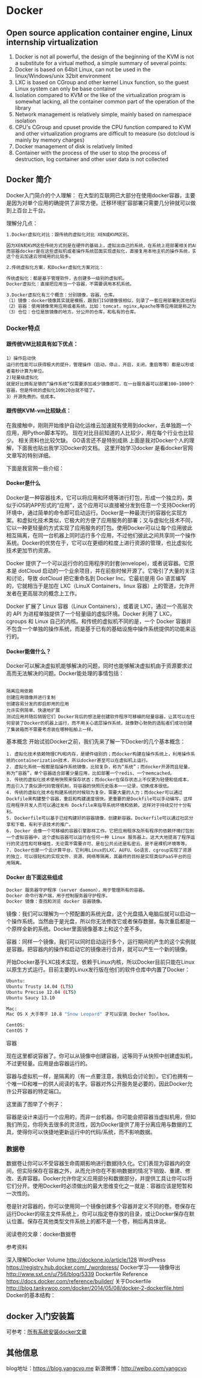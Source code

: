 # Docker

## Open source application container engine, Linux internship virtualization

1. Docker is not all powerful, the design of the beginning of the KVM is not a substitute for a virtual method, a simple summary of several points:
2. Docker is based on 64bit Linux, can not be used in the linux/Windows/unix 32bit environment
3. LXC is based on CGroup and other kernel Linux function, so the guest Linux system can only be base container
4. Isolation compared to KVM or the like of the virtualization program is somewhat lacking, all the container common part of the operation of the library
5. Network management is relatively simple, mainly based on namespace isolation
6. CPU's CGroup and cpuset provide the CPU function compared to KVM and other virtualization programs are difficult to measure (so dotcloud is mainly by memory charges)
7. Docker management of disk is relatively limited
8. Container with the process of the user to stop the process of destruction, log container and other user data is not collected
   


## Docker 简介

Docker入门简介的个人理解：
在大型的互联网已大部分在使用docker容器，主要是因为对单个应用的确提供了非常方便。迁移环境扩容部署只需要几分钟就可以做到上百台上千台。

理解分几点：

```bash
1.Docker虚拟化对比：跟传统的虚拟化对比 XEN或KVM区别。

因为XEN和KVM这些传统方式则是在硬件的基础上，虚拟出自己的系统，在系统上班部署相关的APP应用。
而容器docker是在这些虚拟机或者操作系统层面实现虚拟化，直接复用本地主机的操作系统，实现快速部署相同的应用。
这个在云加速云领域用的比较多。

2.传统虚拟化方案，和Docker虚拟化方案对比：

传统虚拟化：都是基于管理软件，去创建多一级别的虚拟机。
Docker虚拟化：直接把应用当一个容器，不需要调用本机系统。

3.Docker虚拟化有三个概念：分别镜像，容器，仓库。
（1）镜像：docker镜像其实就是模板，跟我们ISO镜像很相似，刻录了一套应用部署到其他机器上面运行。
（2）容器：使用镜像常用应用或者系统，比如：tomcat，nginx,Apache等等应用就是称之为容器。
（3）仓位：仓位是放镜像的地方。分公开的仓库，和私有的仓库。
```
### Docker特点

#### 跟传统VM比较具有如下优点：

```
1）操作启动快
运行的性能可以获得极大的提升，管理操作（启动，停止，开启，关闭，重启等等）都是以秒或者毫秒计算为单位。
2)轻量级虚拟化
就是好比拥有足够的”操作系统“仅需要添加减少镜像即可，在一台服务器可以部署100~1000个容器，但是传统的虚拟化10到20台就不错了。
3）开源免费的。低成本。
```
#### 跟传统KVM-vm比较缺点：

在我接触中，刚刚开始维护自动化运维云加速就有使用到docker，去单独跑一个应用，用Python脚本写的。
现在对比目前知道的人比较少，用在每个行业也比较少。
相关资料也比较欠缺。
GO语言还不是特别成熟
上面是我对Docker个人的理解，下面我也贴出我学习Docker的文档。
这里开始学习docker 是看docker官网文章写的特别详细。

下面是我官网一些介绍：

#### Docker是什么

Docker是一种容器技术，它可以将应用和环境等进行打包，形成一个独立的，类似于iOS的APP形式的“应用”，这个应用可以直接被分发到任意一个支持Docker的环境中，通过简单的命令即可启动运行。Docker是一种最流行的容器化实现方案。和虚拟化技术类似，它极大的方便了应用服务的部署；又与虚拟化技术不同，它以一种更轻量的方式实现了应用服务的打包。使用Docker可以让每个应用彼此相互隔离，在同一台机器上同时运行多个应用，不过他们彼此之间共享同一个操作系统。Docker的优势在于，它可以在更细的粒度上进行资源的管理，也比虚拟化技术更加节约资源。

Docker 提供了一个可以运行你的应用程序的封套(envelope)，或者说容器。它原本是 dotCloud 启动的一个业余项目，并在前些时候开源了。它吸引了大量的关注和讨论，导致 dotCloud 把它重命名到 Docker Inc。它最初是用 Go 语言编写的，它就相当于是加在 LXC（LinuX Containers，linux 容器）上的管道，允许开发者在更高层次的概念上工作。

Docker 扩展了 Linux 容器（Linux Containers），或着说 LXC，通过一个高层次的 API 为进程单独提供了一个轻量级的虚拟环境。Docker 利用了 LXC， cgroups 和 Linux 自己的内核。和传统的虚拟机不同的是，一个 Docker 容器并不包含一个单独的操作系统，而是基于已有的基础设施中操作系统提供的功能来运行的。

#### Docker能做什么？

Docker可以解决虚拟机能够解决的问题，同时也能够解决虚拟机由于资源要求过高而无法解决的问题。Docker能处理的事情包括：

```

隔离应用依赖
创建应用镜像并进行复制
创建容易分发的即启即用的应用
允许实例简单、快速地扩展
测试应用并随后销毁它们 Docker背后的想法是创建软件程序可移植的轻量容器，让其可以在任何安装了Docker的机器上运行，而不用关心底层操作系统，就像野心勃勃的造船者们成功创建了集装箱而不需要考虑装在哪种船舶上一样。

```

基本概念
开始试验Docker之前，我们先来了解一下Docker的几个基本概念：

```
1. 虚拟化技术依赖物理CPU和内存，是硬件级别的；而docker构建在操作系统上，利用操作系统的containerization技术，所以docker甚至可以在虚拟机上运行。
2. 虚拟化系统一般都是指操作系统镜像，比较复杂，称为“系统”；而docker开源而且轻量，称为“容器”，单个容器适合部署少量应用，比如部署一个redis、一个memcached。
3. 传统的虚拟化技术使用快照来保存状态；而docker在保存状态上不仅更为轻便和低成本，而且引入了类似源代码管理机制，将容器的快照历史版本一一记录，切换成本很低。
4. 传统的虚拟化技术在构建系统的时候较为复杂，需要大量的人力；而docker可以通过Dockfile来构建整个容器，重启和构建速度很快。更重要的是Dockfile可以手动编写，这样应用程序开发人员可以通过发布 Dockfile来指导系统环境和依赖，这样对于持续交付十分有利。
5. Dockerfile可以基于已经构建好的容器镜像，创建新容器。Dockerfile可以通过社区分享和下载，有利于该技术的推广。
6. Docker 会像一个可移植的容器引擎那样工作。它把应用程序及所有程序的依赖环境打包到一个虚拟容器中，这个虚拟容器可以运行在任何一种 Linux 服务器上。这大大地提高了程序运行的灵活性和可移植性，无论需不需要许可、是在公共云还是私密云、是不是裸机环境等等。
7. Docker也是一个云计算平台，它利用Linux的LXC、AUFU、Go语言、cgroup实现了资源的独立，可以很轻松的实现文件、资源、网络等隔离，其最终的目标是实现类似PaaS平台的应用隔离。
```

#### Docker 由下面这些组成

```bash
Docker 服务器守护程序（server daemon），用于管理所有的容器。
Docker 命令行客户端，用于控制服务器守护程序。
Docker 镜像：查找和浏览 docker 容器镜像。
```
镜像：我们可以理解为一个预配置的系统光盘，这个光盘插入电脑后就可以启动一个操作系统。当然由于是光盘，所以你无法修改它或者保存数据，每次重启都是一个原样全新的系统。Docker里面镜像基本上和这个差不多。

容器：同样一个镜像，我们可以同时启动运行多个，运行期间的产生的这个实例就是容器。把容器内的操作和启动它的镜像进行合并，就可以产生一个新的镜像。

开始Docker基于LXC技术实现，依赖于Linux内核，所以Docker目前只能在Linux以原生方式运行。目前主要的Linux发行版在他们的软件仓库中内置了Docker：

```bash
Ubuntu:
Ubuntu Trusty 14.04 (LTS)
Ubuntu Precise 12.04 (LTS)
Ubuntu Saucy 13.10

Mac:
Mac OS X 大于等于 10.8 "Snow Leopard" 才可以安装 Docker Toolbox。

CentOS:
CentOS 7
```
容器

现在这里都说容器了。你可以从镜像中创建容器，这等同于从快照中创建虚拟机，不过更轻量。应用是由容器运行的。

容器与虚拟机一样，是隔离的（有一点要注意，我稍后会讨论到）。它们也拥有一个唯一ID和唯一的供人阅读的名字。容器对外公开服务是必要的，因此Docker允许公开容器的特定端口。

这里画了图举了个例子：

容器是设计来运行一个应用的，而非一台机器。你可能会把容器当虚拟机用，但如我们所见，你将失去很多的灵活性，因为Docker提供了用于分离应用与数据的工具，使得你可以快捷地更新运行中的代码/系统，而不影响数据。

### 数据卷

数据卷让你可以不受容器生命周期影响进行数据持久化。它们表现为容器内的空间，但实际保存在容器之外，从而允许你在不影响数据的情况下销毁、重建、修改、丢弃容器。Docker允许你定义应用部分和数据部分，并提供工具让你可以将它们分开。使用Docker时必须做出的最大思维变化之一就是：容器应该是短暂和一次性的。

卷是针对容器的，你可以使用同一个镜像创建多个容器并定义不同的卷。卷保存在运行Docker的宿主文件系统上，你可以指定卷存放的目录，或让Docker保存在默认位置。保存在其他类型文件系统上的都不是一个卷，稍后再具体说。

阅读卷的文章：docker数据卷

参考资料

深入理解Docker Volume http://dockone.io/article/128
WordPress https://registry.hub.docker.com/_/wordpress/
Docker学习——镜像导出 http://www.sxt.cn/u/756/blog/5339
Dockerfile Reference https://docs.docker.com/reference/builder/
关于Dockerfile http://blog.tankywoo.com/docker/2014/05/08/docker-2-dockerfile.html Docker的基本结构：



## docker 入门安装篇

可参考：[所有系统安装docker文章](http://docker.widuu.com/installation/mac.html)


## 其他信息

blog地址：https://blog.yangcvo.me
新浪微博：http://weibo.com/yangcvo


